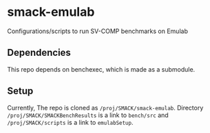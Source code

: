 # smack-emulab
Configurations/scripts to run SV-COMP benchmarks on Emulab

## Dependencies
This repo depends on benchexec, which is made as a submodule.

## Setup
Currently, The repo is cloned as `/proj/SMACK/smack-emulab`.
Directory `/proj/SMACK/SMACKBenchResults` is a link to `bench/src` and `/proj/SMACK/scripts` is a link to `emulabSetup`.
